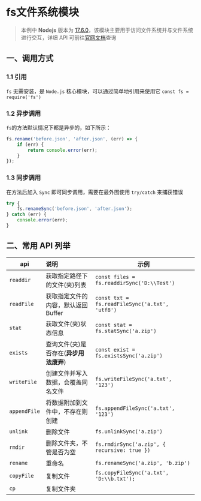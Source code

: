 # fs文件系统模块

> 本例中 **Nodejs** 版本为 [17.6.0](https://nodejs.org/dist/v17.6.0/node-v17.6.0-x64.msi)，该模块主要用于访问文件系统并与文件系统进行交互，详细 API 可前往[官网文档](https://nodejs.org/api/fs.html)查询

## 一、调用方式

### 1.1 引用

`fs` 无需安装，是 `Node.js` 核心模块，可以通过简单地引用来使用它 `const fs = require('fs')` 

### 1.2 异步调用

`fs`的方法默认情况下都是异步的，如下所示：

```js
fs.rename('before.json', 'after.json', (err) => {
    if (err) {
        return console.error(err);
    }
});
```

### 1.3 同步调用

在方法后加入 `Sync` 即可同步调用，需要在最外围使用 `try/catch` 来捕获错误

```js
try {
    fs.renameSync('before.json', 'after.json');
} catch (err) {
    console.error(err);
}
```

## 二、常用 API 列举

| api          | 说明                                   | 示例                                           |
| ------------ | :------------------------------------- | ---------------------------------------------- |
| `readdir`    | 获取指定路径下的文件(夹)列表           | `const files = fs.readdirSync('D:\\Test')`     |
| `readFile`   | 获取指定文件的内容，默认返回 Buffer    | `const txt = fs.readFileSync('a.txt', 'utf8')` |
| `stat`       | 获取文件(夹)状态信息                   | `const stat = fs.statSync('a.zip')`            |
| `exists`     | 查询文件(夹)是否存在(**异步用法废弃**) | `const exist = fs.existsSync('a.zip')`         |
| `writeFile`  | 创建文件并写入数据，会覆盖同名文件     | `fs.writeFileSync('a.txt', '123')`             |
| `appendFile` | 将数据附加到文件中，不存在则创建       | `fs.appendFileSync('a.txt', '123')`            |
| `unlink`     | 删除文件                               | `fs.unlinkSync('a.zip')`                       |
| `rmdir`      | 删除文件夹，不管是否为空               | `fs.rmdirSync('a.zip', { recursive: true })`   |
| `rename`     | 重命名                                 | `fs.renameSync('a.zip', 'b.zip')`              |
| `copyFile`   | 复制文件                               | `fs.copyFileSync('a.txt', 'D:\\b.txt');`       |
| `cp`         | 复制文件夹                             |                                                |
